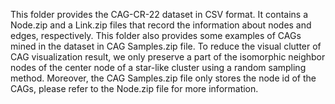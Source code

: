 
This folder provides the CAG-CR-22 dataset in CSV format. It contains a Node.zip and a Link.zip files that record the information about nodes and edges, respectively.
This folder also provides some examples of CAGs mined in the dataset in CAG Samples.zip file. To reduce the visual clutter of CAG visualization result, we only preserve a part of the isomorphic neighbor nodes of the center node of a star-like cluster using a random sampling method. Moreover, the CAG Samples.zip file only stores the node id of the CAGs, please refer to the Node.zip file for more information. 


